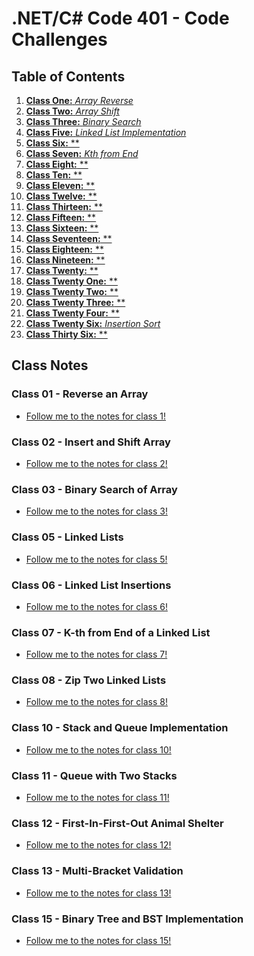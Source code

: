 # .NET/C# Code 401 - Code Challenges

## Table of Contents

1. [__Class One:__ *Array Reverse*]()
1. [__Class Two:__ *Array Shift*]()
1. [__Class Three:__ *Binary Search*]()
1. [__Class Five:__ *Linked List Implementation*]()
1. [__Class Six:__ **]()
1. [__Class Seven:__ *Kth from End*]()
1. [__Class Eight:__ **]()
1. [__Class Ten:__ **]()
1. [__Class Eleven:__ **]()
1. [__Class Twelve:__ **]()
1. [__Class Thirteen:__ **]()
1. [__Class Fifteen:__ **]()
1. [__Class Sixteen:__ **]()
1. [__Class Seventeen:__ **]()
1. [__Class Eighteen:__ **]()
1. [__Class Nineteen:__ **]()
1. [__Class Twenty:__ **]()
1. [__Class Twenty One:__ **]()
1. [__Class Twenty Two:__ **]()
1. [__Class Twenty Three:__ **]()
1. [__Class Twenty Four:__ **]()
1. [__Class Twenty Six:__ *Insertion Sort*]()
1. [__Class Thirty Six:__ **]()


## Class Notes

### **Class 01 - Reverse an Array**

- [Follow me to the notes for class 1!](array-reverse.md)

### **Class 02 - Insert and Shift Array**

- [Follow me to the notes for class 2!](arrayShift.md)

### **Class 03 - Binary Search of Array**

- [Follow me to the notes for class 3!](binarySearch.md)

### **Class 05 - Linked Lists**

- [Follow me to the notes for class 5!](linkedList.md)

### **Class 06 - Linked List Insertions**

- [Follow me to the notes for class 6!]()

### **Class 07 - K-th from End of a Linked List**

- [Follow me to the notes for class 7!](kthFromEnd.md)

### **Class 08 - Zip Two Linked Lists**

- [Follow me to the notes for class 8!]()

### **Class 10 - Stack and Queue Implementation**

- [Follow me to the notes for class 10!]()

### **Class 11 - Queue with Two Stacks**

- [Follow me to the notes for class 11!]()

### **Class 12 - First-In-First-Out Animal Shelter**

- [Follow me to the notes for class 12!]()

### **Class 13 - Multi-Bracket Validation**

- [Follow me to the notes for class 13!]()

### **Class 15 - Binary Tree and BST Implementation**

- [Follow me to the notes for class 15!]()





